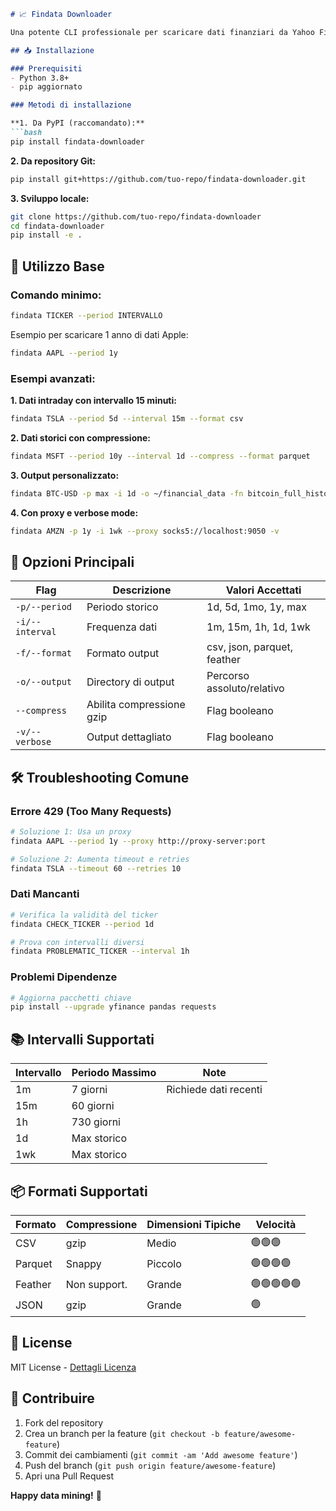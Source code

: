 ```markdown
# 📈 Findata Downloader

Una potente CLI professionale per scaricare dati finanziari da Yahoo Finance

## 📥 Installazione

### Prerequisiti
- Python 3.8+
- pip aggiornato

### Metodi di installazione

**1. Da PyPI (raccomandato):**
```bash
pip install findata-downloader
```

**2. Da repository Git:**
```bash
pip install git+https://github.com/tuo-repo/findata-downloader.git
```

**3. Sviluppo locale:**
```bash
git clone https://github.com/tuo-repo/findata-downloader
cd findata-downloader
pip install -e .
```

## 🚀 Utilizzo Base

### Comando minimo:
```bash
findata TICKER --period INTERVALLO
```
Esempio per scaricare 1 anno di dati Apple:
```bash
findata AAPL --period 1y
```

### Esempi avanzati:

**1. Dati intraday con intervallo 15 minuti:**
```bash
findata TSLA --period 5d --interval 15m --format csv
```

**2. Dati storici con compressione:**
```bash
findata MSFT --period 10y --interval 1d --compress --format parquet
```

**3. Output personalizzato:**
```bash
findata BTC-USD -p max -i 1d -o ~/financial_data -fn bitcoin_full_history.feather
```

**4. Con proxy e verbose mode:**
```bash
findata AMZN -p 1y -i 1wk --proxy socks5://localhost:9050 -v
```

## 🔧 Opzioni Principali

| Flag               | Descrizione                                  | Valori Accettati               |
|---------------------|----------------------------------------------|---------------------------------|
| `-p/--period`       | Periodo storico                             | 1d, 5d, 1mo, 1y, max          |
| `-i/--interval`     | Frequenza dati                              | 1m, 15m, 1h, 1d, 1wk          |
| `-f/--format`       | Formato output                              | csv, json, parquet, feather    |
| `-o/--output`       | Directory di output                         | Percorso assoluto/relativo     |
| `--compress`        | Abilita compressione gzip                  | Flag booleano                  |
| `-v/--verbose`      | Output dettagliato                         | Flag booleano                  |

## 🛠 Troubleshooting Comune

### Errore 429 (Too Many Requests)
```bash
# Soluzione 1: Usa un proxy
findata AAPL --period 1y --proxy http://proxy-server:port

# Soluzione 2: Aumenta timeout e retries
findata TSLA --timeout 60 --retries 10
```

### Dati Mancanti
```bash
# Verifica la validità del ticker
findata CHECK_TICKER --period 1d

# Prova con intervalli diversi
findata PROBLEMATIC_TICKER --interval 1h
```

### Problemi Dipendenze
```bash
# Aggiorna pacchetti chiave
pip install --upgrade yfinance pandas requests
```

## 📚 Intervalli Supportati

| Intervallo | Periodo Massimo | Note                           |
|------------|-----------------|--------------------------------|
| 1m         | 7 giorni        | Richiede dati recenti         |
| 15m        | 60 giorni       |                                |
| 1h         | 730 giorni      |                                |
| 1d         | Max storico     |                                |
| 1wk        | Max storico     |                                |

## 📦 Formati Supportati

| Formato   | Compressione | Dimensioni Tipiche | Velocità |
|-----------|--------------|--------------------|----------|
| CSV       | gzip         | Medio              | 🟢🟢🟢     |
| Parquet   | Snappy       | Piccolo            | 🟢🟢🟢🟢   |
| Feather   | Non support. | Grande             | 🟢🟢🟢🟢🟢 |
| JSON      | gzip         | Grande             | 🟢        |

## 📜 License
MIT License - [Dettagli Licenza](LICENSE)

## 👥 Contribuire
1. Fork del repository
2. Crea un branch per la feature (`git checkout -b feature/awesome-feature`)
3. Commit dei cambiamenti (`git commit -am 'Add awesome feature'`)
4. Push del branch (`git push origin feature/awesome-feature`)
5. Apri una Pull Request

**Happy data mining!** 🚀
